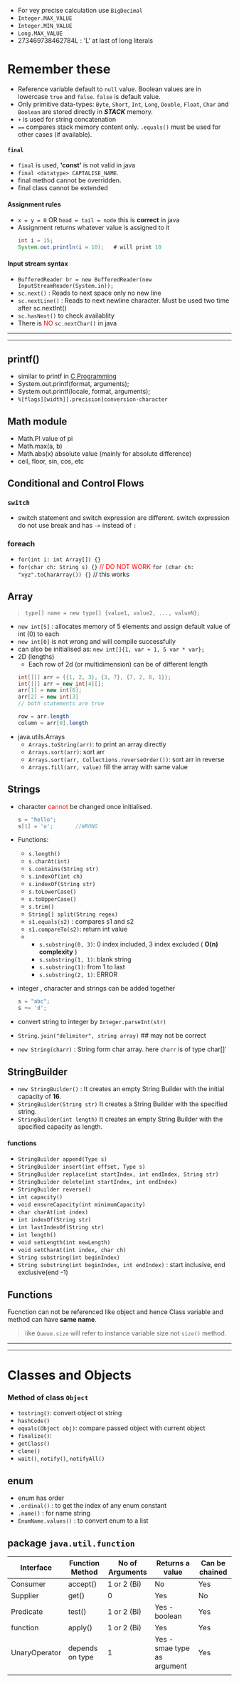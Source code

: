 - For vey precise calculation use `BigDecimal`
- `Integer.MAX_VALUE`
- `Integer.MIN_VALUE`
- `Long.MAX_VALUE`
- 273469738462784L	: 'L' at last of long literals

# Remember these
- Reference variable default to `null` value.
Boolean values are in lowercase `true` and `false`. `false` is default value.
- Only primitive data-types: `Byte`, `Short`, `Int`, `Long`, `Double`, `Float`, `Char` and `Boolean` are stored directly in ***STACK*** memory.
- `+` is used for string concatenation
- `==` compares stack memory content only. `.equals()` must be used for other cases (if available).

#### `final`
- `final` is used, **'const'** is not valid in java
- `final <datatype> CAPTALISE_NAME`.
- final method cannot be overridden.
- final class cannot be extended

#### Assignment rules
- `x = y = 0` OR `head = tail = node` this is **correct** in java
- Assignment returns whatever value is assigned to it
  ```java
  int i = 15;
  System.out.println(i = 10);	# will print 10
  ```

#### Input stream syntax
- `BufferedReader br = new BufferedReader(new InputStreamReader(System.in));`
- `sc.next()` : Reads to next space only no new line
- `sc.nextLine()` : Reads to next newline character. Must be used two time after sc.nextInt()
- `sc.hasNext()`	to check availablity
- There is <span style="color:red;=">NO</span> `sc.nextChar()` in java

---
---

## printf()
- similar to printf in [C Programming](https://github.com/MASTREX/My-Quick-Rev-Notes/tree/main/C#printf)
- System.out.printf(format, arguments);
- System.out.printf(locale, format, arguments);
- `%[flags][width][.precision]conversion-character`

## Math module
- Math.PI	value of pi
- Math.max(a, b)
- Math.abs(x) absolute value (mainly for absolute difference)
- ceil, floor, sin, cos, etc

## Conditional and Control Flows
### `switch`
- switch statement and switch expression are different. switch expression do not use break and has `->` instead of `:`

### foreach
- `for(int i: int Array[]) {}`
- `for(char ch: String s) {}`  <span style="color:red">// DO NOT WORK</span> `for (char ch: "xyz".toCharArray()) {}`	// this works

## Array
> `type[] name = new type[] {value1, value2, ..., valueN};`
- `new int[5]` : allocates memory of 5 elements and assign default value of int (0) to each
- `new int[0]` is not wrong and will compile successfully
- can also  be initialised as: `new int[]{1, var + 1, 5 var * var};`
- 2D (lengths)
  -	Each row of 2d (or multidimension) can be of different length
  ```java
  int[][] arr = {{1, 2, 3}, {3, 7}, {7, 2, 8, 1}};
  int[][] arr = new int[4][];
  arr[1] = new int[6];
  arr[2] = new int[3]
  // both statements are true

  row = arr.length
  column = arr[0].length
  ```
- java.utils.Arrays
  - `Arrays.toString(arr)`:	to print an array directly
  - `Arrays.sort(arr)`:		sort arr
  - `Arrays.sort(arr, Collections.reverseOrder())`:		sort arr in reverse
  - `Arrays.fill(arr, value)` fill the array with same value

## Strings
- character <span style="color:red">cannot</span> be changed once initialised.
  ```java
  s = "hello";
  s[1] = 'o';		//WRONG
  ```
- Functions:
  - `s.length()`
  - `s.charAt(int)`
  - `s.contains(String str)`
  - `s.indexOf(int ch)`
  - `s.indexOf(String str)`
  - `s.toLowerCase()`
  - `s.toUpperCase()`
  - `s.trim()`
  - `String[] split(String regex)`
  - `s1.equals(s2)` :		compares s1 and s2
  - `s1.compareTo(s2)`:	return int value
  - - `s.substring(0, 3)`:	0 index included, 3 index excluded		( **O(n) complexity** )
	- `s.substring(1, 1)`:	blank string
	- `s.substring(1)`:		from 1 to last
	- `s.substring(2, 1)`:	ERROR
- integer , character and strings can be added together
    ```java
	s = "abc";
	s += 'd';
	```

- convert string to integer by `Integer.parseInt(str)`
- `String.join("delimiter", string array)`		## may not be correct
- `new String(charr)` : String form char array. here `charr` is of type char[]'

## StringBuilder
- `new StringBuilder()` : It creates an empty String Builder with the initial capacity of **16**.
- `StringBuilder(String str)` It creates a String Builder with the specified string.
- `StringBuilder(int length)` It creates an empty String Builder with the specified capacity as length.

#### functions
- `StringBuilder append(Type s)`
- `StringBuilder insert(int offset, Type s)`
- `StringBuilder replace(int startIndex, int endIndex, String str)`
- `StringBuilder delete(int startIndex, int endIndex)`
- `StringBuilder reverse()`
- `int capacity()`
- `void ensureCapacity(int minimumCapacity)`
- `char charAt(int index)`
- `int indexOf(String str)`
- `int lastIndexOf(String str)`
- `int length()`
- `void setLength(int newLength)`
- `void setCharAt(int index, char ch)`
- `String substring(int beginIndex)`
- `String substring(int beginIndex, int endIndex)` : start inclusive, end exclusive(end -1)

## Functions
Fucnction can not be referenced like object and hence Class variable and method can have **same name**.
 > like `Queue.size` will refer to instance variable size not `size()` method.

---
---

# Classes and Objects
### Method of class `Object`
- `tostring()`: convert object ot string
- `hashCode()`
- `equals(Object obj)`: compare passed object with current object
- `finalize()`:
- `getClass()`
- `clone()`
- `wait()`, `notify()`, `notifyAll()`

## enum
- enum has order
- `.ordinal()` : to get the index of any enum constant
- `.name()` : for name string
- `EnumName.values()` : to convert enum to a list

## package `java.util.function`
| Interface | Function Method | No of Arguments | Returns a value | Can be chained |
|-|-|-|-|-|
| Consumer | accept() | 1 or 2 (Bi) | No | Yes |
| Supplier | get() | 0 | Yes | No |
| Predicate | test() | 1 or 2 (Bi) | Yes - boolean | Yes |
| function | apply() | 1 or 2 (Bi) | Yes | Yes |
| UnaryOperator | depends on type | 1 | Yes - smae type as argument | Yes |
||||||
